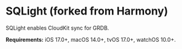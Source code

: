 # SQLight (forked from Harmony)

SQLight enables CloudKit sync for GRDB.

**Requirements:** iOS 17.0+, macOS 14.0+, tvOS 17.0+, watchOS 10.0+.


